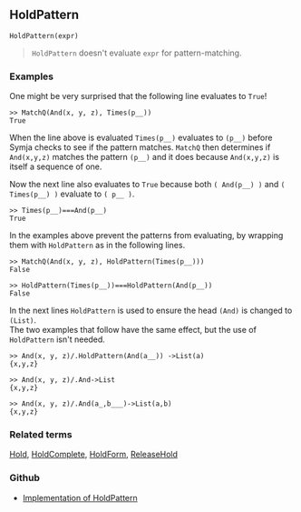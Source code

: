 ## HoldPattern

```
HoldPattern(expr)
```

> `HoldPattern` doesn't evaluate `expr` for pattern-matching. 
 

### Examples

One might be very surprised that the following line evaluates to `True`! 

```
>> MatchQ(And(x, y, z), Times(p__))
True
```

When the line above is evaluated  `Times(p__)` evaluates to `(p__)` before Symja checks to see if the pattern matches. `MatchQ` then determines if `And(x,y,z)` matches the pattern `(p__)` and it does because `And(x,y,z)` is itself a sequence of one.

Now the next line also evaluates to `True` because both `( And(p__) )` and `( Times(p__) )` evaluate to `( p__ )`.

```
>> Times(p__)===And(p__)
True
```

In the examples above prevent the patterns from evaluating, by wrapping them with `HoldPattern` as in the following lines. 

```
>> MatchQ(And(x, y, z), HoldPattern(Times(p__))) 
False

>> HoldPattern(Times(p__))===HoldPattern(And(p__)) 
False
```

In the next lines `HoldPattern` is used to ensure the head `(And)` is changed to `(List)`.  
The two examples that follow have the same effect, but the use of `HoldPattern` isn't needed.
 
```
>> And(x, y, z)/.HoldPattern(And(a__)) ->List(a)
{x,y,z}

>> And(x, y, z)/.And->List 
{x,y,z}

>> And(x, y, z)/.And(a_,b___)->List(a,b) 
{x,y,z}
```

### Related terms 
[Hold](Hold.md), [HoldComplete](HoldComplete.md), [HoldForm](HoldForm.md), [ReleaseHold](ReleaseHold.md)
### Github
* [Implementation of HoldPattern](https://github.com/axkr/symja_android_library/blob/master/symja_android_library/matheclipse-core/src/main/java/org/matheclipse/core/builtin/PatternMatching.java#L830) 
